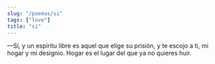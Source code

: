 ```yaml
---
slug: "/poemas/si"
tags: ["love"]
title: "sí"
---
```

—Sí, y un espíritu libre es aquel que elige su prisión, y te escojo a ti, mi hogar y mi designio. Hogar es el lugar del que ya no quieres huir.